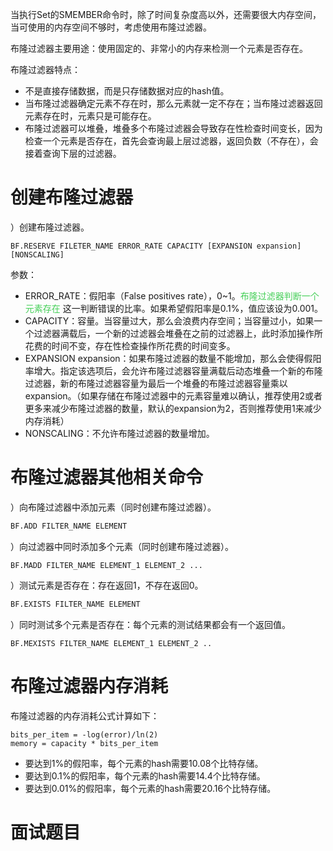 
当执行Set的SMEMBER命令时，除了时间复杂度高以外，还需要很大内存空间，当可使用的内存空间不够时，考虑使用布隆过滤器。

布隆过滤器主要用途：使用固定的、非常小的内存来检测一个元素是否存在。

布隆过滤器特点：
- 不是直接存储数据，而是只存储数据对应的hash值。
- 当布隆过滤器确定元素不存在时，那么元素就一定不存在；当布隆过滤器返回元素存在时，元素只是可能存在。
- 布隆过滤器可以堆叠，堆叠多个布隆过滤器会导致存在性检查时间变长，因为检查一个元素是否存在，首先会查询最上层过滤器，返回负数（不存在），会接着查询下层的过滤器。

# 创建布隆过滤器

）创建布隆过滤器。
```
BF.RESERVE FILETER_NAME ERROR_RATE CAPACITY [EXPANSION expansion] [NONSCALING]
```
参数：
- ERROR_RATE：假阳率（False positives rate），0~1。<font color=44cf57>布隆过滤器判断一个元素存在</font> 这一判断错误的比率。如果希望假阳率是0.1%，值应该设为0.001。
- CAPACITY：容量。当容量过大，那么会浪费内存空间；当容量过小，如果一个过滤器满载后，一个新的过滤器会堆叠在之前的过滤器上，此时添加操作所花费的时间不变，存在性检查操作所花费的时间变多。
- EXPANSION expansion：如果布隆过滤器的数量不能增加，那么会使得假阳率增大。指定该选项后，会允许布隆过滤器容量满载后动态堆叠一个新的布隆过滤器，新的布隆过滤器容量为最后一个堆叠的布隆过滤器容量乘以expansion。（如果存储在布隆过滤器中的元素容量难以确认，推荐使用2或者更多来减少布隆过滤器的数量，默认的expansion为2，否则推荐使用1来减少内存消耗）
- NONSCALING：不允许布隆过滤器的数量增加。


# 布隆过滤器其他相关命令

）向布隆过滤器中添加元素（同时创建布隆过滤器）。
```bash
BF.ADD FILTER_NAME ELEMENT
```
）向过滤器中同时添加多个元素（同时创建布隆过滤器）。
```
BF.MADD FILTER_NAME ELEMENT_1 ELEMENT_2 ...
```
）测试元素是否存在：存在返回1，不存在返回0。
```bash
BF.EXISTS FILTER_NAME ELEMENT
```
）同时测试多个元素是否存在：每个元素的测试结果都会有一个返回值。
```
BF.MEXISTS FILTER_NAME ELEMENT_1 ELEMENT_2 ..
```

# 布隆过滤器内存消耗

布隆过滤器的内存消耗公式计算如下：
```text
bits_per_item = -log(error)/ln(2)
memory = capacity * bits_per_item
```
- 要达到1%的假阳率，每个元素的hash需要10.08个比特存储。
- 要达到0.1%的假阳率，每个元素的hash需要14.4个比特存储。
- 要达到0.01%的假阳率，每个元素的hash需要20.16个比特存储。




# 面试题目